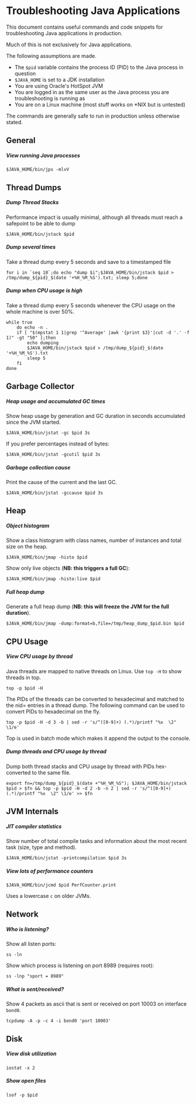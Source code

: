 # Troubleshooting Java Applications

This document contains useful commands and code snippets for troubleshooting Java applications in production.

Much of this is not exclusively for Java applications.

The following assumptions are made.

* The `$pid` variable contains the process ID (PID) to the Java process in question
* `$JAVA_HOME` is set to a JDK installation
* You are using Oracle's HotSpot JVM
* You are logged in as the same user as the Java process you are troubleshooting is running as
* You are on a Linux machine (most stuff works on *NIX but is untested)

The commands are generally safe to run in production unless otherwise stated.

## General

##### View running Java processes

    $JAVA_HOME/bin/jps -mlvV

## Thread Dumps


##### Dump Thread Stacks

Performance impact is usually minimal, although all threads must reach a safepoint to be able to dump

    $JAVA_HOME/bin/jstack $pid
    
##### Dump several times

Take a thread dump every 5 seconds and save to a timestamped file

    for i in `seq 10`;do echo "dump $i";$JAVA_HOME/bin/jstack $pid > /tmp/dump_${pid}_$(date '+%H_%M_%S').txt; sleep 5;done
    
##### Dump when CPU usage is high

Take a thread dump every 5 seconds whenever the CPU usage on the whole machine is over 50%.

```
while true
    do echo -n .
    if [ "$(mpstat 1 1|grep '^Average' |awk '{print $3}'|cut -d '.' -f 1)" -gt "50" ];then
        echo dumping
        $JAVA_HOME/bin/jstack $pid > /tmp/dump_${pid}_$(date '+%H_%M_%S').txt
        sleep 5
    fi
done
```
    

## Garbage Collector

##### Heap usage and accumulated GC times

Show heap usage by generation and GC duration in seconds accumulated since the JVM started.

    $JAVA_HOME/bin/jstat -gc $pid 3s
    
If you prefer percentages instead of bytes:

    $JAVA_HOME/bin/jstat -gcutil $pid 3s
    
##### Garbage collection cause

Print the cause of the current and the last GC.

    $JAVA_HOME/bin/jstat -gccause $pid 3s

## Heap

##### Object histogram

Show a class histogram with class names, number of instances and total size on the heap.

    $JAVA_HOME/bin/jmap -histo $pid
    
Show only live objects (**NB: this triggers a full GC**):

    $JAVA_HOME/bin/jmap -histo:live $pid

##### Full heap dump

Generate a full heap dump (**NB: this will freeze the JVM for the full duration**).

    $JAVA_HOME/bin/jmap -dump:format=b,file=/tmp/heap_dump_$pid.bin $pid



## CPU Usage

##### View CPU usage by thread

Java threads are mapped to native threads on Linux. Use `top -H` to show threads in top.

    top -p $pid -H 
    
The PIDs of the threads can be converted to hexadecimal and matched to the nid=<id> entries in a thread dump. The following command can be used to convert PIDs to hexadecimal on the fly.

    top -p $pid -H -d 3 -b | sed -r 's/^([0-9]+) (.*)/printf "%x  \2" \1/e'
    
Top is used in batch mode which makes it append the output to the console.

##### Dump threads and CPU usage by thread

Dump both thread stacks and CPU usage by thread with PIDs hex-converted to the same file. 

    export fn=/tmp/dump_${pid}_$(date +"%H_%M_%S"); $JAVA_HOME/bin/jstack $pid > $fn && top -p $pid -H -d 2 -b -n 2 | sed -r 's/^([0-9]+) (.*)/printf "%x  \2" \1/e' >> $fn
    

## JVM Internals

##### JIT compiler statistics

Show number of total compile tasks and information about the most recent task (size, type and method).

    $JAVA_HOME/bin/jstat -printcompilation $pid 3s
    
##### View lots of performance counters

    $JAVA_HOME/bin/jcmd $pid PerfCounter.print
    
Uses a lowercase `c` on older JVMs.
    
## Network

##### Who is listening?

Show all listen ports:

    ss -ln

Show which process is listening on port 8989 (requires root):

    ss -lnp "sport = 8989"
     
     
##### What is sent/received?

Show 4 packets as ascii that is sent or received on port 10003 on interface `bond0`.

    tcpdump -A -p -c 4 -i bond0 'port 10003'
    
    
## Disk

##### View disk utilization

    iostat -x 2
    
##### Show open files

    lsof -p $pid
     
